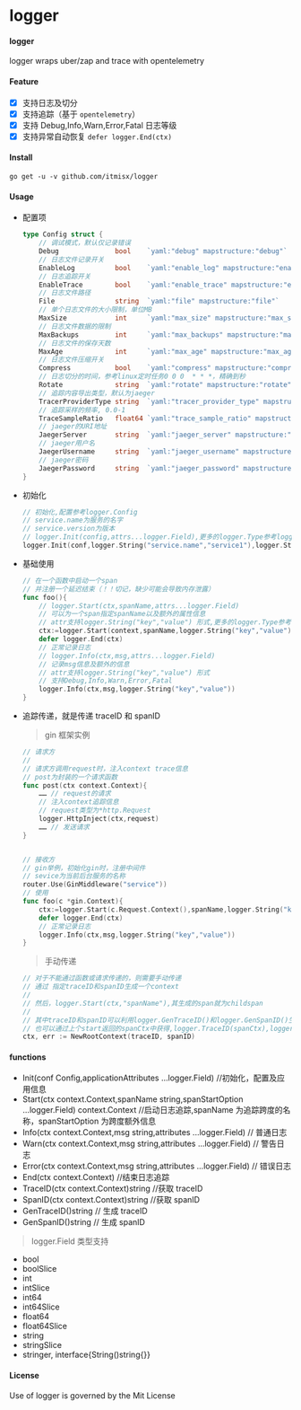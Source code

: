 # logger

#### logger

logger wraps uber/zap and trace with opentelemetry

#### Feature

- [X] 支持日志及切分
- [X] 支持追踪（基于 `opentelemetry`）
- [X] 支持 Debug,Info,Warn,Error,Fatal 日志等级
- [X] 支持异常自动恢复 `defer logger.End(ctx)`

#### Install

```text
go get -u -v github.com/itmisx/logger
```

#### Usage

- 配置项

  ```go
  type Config struct {
      // 调试模式，默认仅记录错误
      Debug              bool    `yaml:"debug" mapstructure:"debug"`   
      // 日志文件记录开关   
      EnableLog          bool    `yaml:"enable_log" mapstructure:"enable_log"`   
      // 日志追踪开关
      EnableTrace        bool    `yaml:"enable_trace" mapstructure:"enable_trace"` 
      // 日志文件路径
      File               string  `yaml:"file" mapstructure:"file"` 
      // 单个日志文件的大小限制，单位MB  
      MaxSize            int     `yaml:"max_size" mapstructure:"max_size"`  
      // 日志文件数据的限制   
      MaxBackups         int     `yaml:"max_backups" mapstructure:"max_backups"` 
      // 日志文件的保存天数  
      MaxAge             int     `yaml:"max_age" mapstructure:"max_age"`   
      // 日志文件压缩开关   
      Compress           bool    `yaml:"compress" mapstructure:"compress"`
      // 日志切分的时间，参考linux定时任务0 0 0  * * *，精确到秒  
      Rotate             string  `yaml:"rotate" mapstructure:"rotate"`   
      // 追踪内容导出类型，默认为jaeger
      TracerProviderType string  `yaml:"tracer_provider_type" mapstructure:"tracer_provider_type"`
      // 追踪采样的频率, 0.0-1
      TraceSampleRatio   float64 `yaml:"trace_sample_ratio" mapstructure:"trace_sample_ratio"`
      // jaeger的URI地址
      JaegerServer       string  `yaml:"jaeger_server" mapstructure:"jaeger_server"`
      // jaeger用户名
      JaegerUsername     string  `yaml:"jaeger_username" mapstructure:"jaeger_username"`
      // jaeger密码
      JaegerPassword     string  `yaml:"jaeger_password" mapstructure:"jaeger_password"`
  }
  ```
- 初始化

  ```go
  // 初始化,配置参考logger.Config
  // service.name为服务的名字
  // service.version为版本
  // logger.Init(config,attrs...logger.Field),更多的logger.Type参考logger下filed.go
  logger.Init(conf,logger.String("service.name","service1"),logger.String("service.version","version"))
  ```

* 基础使用

  ```go
  // 在一个函数中启动一个span
  // 并注册一个延迟结束（！！切记，缺少可能会导致内存泄露）
  func foo(){
      // logger.Start(ctx,spanName,attrs...logger.Field)
      // 可以为一个span指定spanName以及额外的属性信息
      // attr支持logger.String("key","value") 形式,更多的logger.Type参考logger下filed.go
      ctx:=logger.Start(context,spanName,logger.String("key","value"))
      defer logger.End(ctx)
      // 正常记录日志
      // logger.Info(ctx,msg,attrs...logger.Field)
      // 记录msg信息及额外的信息
      // attr支持logger.String("key","value") 形式
      // 支持Debug,Info,Warn,Error,Fatal
      logger.Info(ctx,msg,logger.String("key","value"))
  }
  ```
* 追踪传递，就是传递 traceID 和 spanID

  > gin 框架实例
  >

  ```go
  // 请求方
  //
  // 请求方调用request时，注入context trace信息
  // post为封装的一个请求函数
  func post(ctx context.Context){
      …… // request的请求
      // 注入context追踪信息
      // request类型为*http.Request
      logger.HttpInject(ctx,request)
      …… // 发送请求
  }


  // 接收方
  // gin举例，初始化gin时，注册中间件
  // sevice为当前后台服务的名称
  router.Use(GinMiddleware("service"))
  // 使用
  func foo(c *gin.Context){
      ctx:=logger.Start(c.Request.Context(),spanName,logger.String("key","value"))
      defer logger.End(ctx)
      // 正常记录日志
      logger.Info(ctx,msg,logger.String("key","value"))
  }
  ```

  > 手动传递
  >

  ```go
  // 对于不能通过函数或请求传递的，则需要手动传递
  // 通过 指定traceID和spanID生成一个context
  //
  // 然后，logger.Start(ctx,"spanName"),其生成的span就为childspan
  //
  // 其中traceID和spanID可以利用logger.GenTraceID()和logger.GenSpanID()生成
  // 也可以通过上个start返回的spanCtx中获得,logger.TraceID(spanCtx),logger.SpanID(spanCtx)
  ctx, err := NewRootContext(traceID, spanID)
  ```

#### functions

- Init(conf Config,applicationAttributes ...logger.Field) //初始化，配置及应用信息
- Start(ctx context.Context,spanName string,spanStartOption ...logger.Field) context.Context //启动日志追踪,spanName 为追踪跨度的名称，spanStartOption 为跨度额外信息
- Info(ctx context.Context,msg string,attributes ...logger.Field) // 普通日志
- Warn(ctx context.Context,msg string,attributes ...logger.Field) // 警告日志
- Error(ctx context.Context,msg string,attributes ...logger.Field) // 错误日志
- End(ctx context.Context) //结束日志追踪
- TraceID(ctx context.Context)string //获取 traceID
- SpanID(ctx context.Context)string //获取 spanID
- GenTraceID()string // 生成 traceID
- GenSpanID()string // 生成 spanID

> logger.Field 类型支持

- bool
- boolSlice
- int
- intSlice
- int64
- int64Slice
- float64
- float64Slice
- string
- stringSlice
- stringer, interface{String()string{}}

#### License

Use of logger is governed by the Mit License
